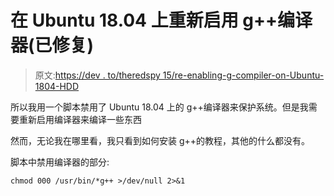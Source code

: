 # 在 Ubuntu 18.04 上重新启用 g++编译器(已修复)

> 原文:[https://dev . to/theredspy 15/re-enabling-g-compiler-on-Ubuntu-1804-HDD](https://dev.to/theredspy15/re-enabling-g-compiler-on-ubuntu-1804-hdd)

所以我用一个脚本禁用了 Ubuntu 18.04 上的 g++编译器来保护系统。但是我需要重新启用编译器来编译一些东西

然而，无论我在哪里看，我只看到如何安装 g++的教程，其他的什么都没有。

脚本中禁用编译器的部分:

`chmod 000 /usr/bin/*g++ >/dev/null 2>&1`